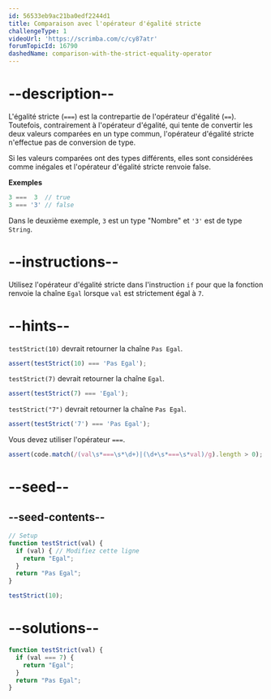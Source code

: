 ```yaml
---
id: 56533eb9ac21ba0edf2244d1
title: Comparaison avec l'opérateur d'égalité stricte
challengeType: 1
videoUrl: 'https://scrimba.com/c/cy87atr'
forumTopicId: 16790
dashedName: comparison-with-the-strict-equality-operator
---
```


# --description--

L'égalité stricte (`===`) est la contrepartie de l'opérateur d'égalité (`==`). Toutefois, contrairement à l'opérateur d'égalité, qui tente de convertir les deux valeurs comparées en un type commun, l'opérateur d'égalité stricte n'effectue pas de conversion de type.

Si les valeurs comparées ont des types différents, elles sont considérées comme inégales et l'opérateur d'égalité stricte renvoie false.

**Exemples**

```js
3 ===  3  // true
3 === '3' // false
```

Dans le deuxième exemple, `3` est un type "Nombre" et `'3'` est de type `String`.

# --instructions--

Utilisez l'opérateur d'égalité stricte dans l'instruction `if` pour que la fonction renvoie la chaîne `Egal` lorsque `val` est strictement égal à `7`.

# --hints--

`testStrict(10)` devrait retourner la chaîne `Pas Egal`.

```js
assert(testStrict(10) === 'Pas Egal');
```

`testStrict(7)` devrait retourner la chaîne `Egal`.

```js
assert(testStrict(7) === 'Egal');
```

`testStrict("7")` devrait retourner la chaîne `Pas Egal`.

```js
assert(testStrict('7') === 'Pas Egal');
```

Vous devez utiliser l'opérateur `===`.

```js
assert(code.match(/(val\s*===\s*\d+)|(\d+\s*===\s*val)/g).length > 0);
```

# --seed--

## --seed-contents--

```js
// Setup
function testStrict(val) {
  if (val) { // Modifiez cette ligne
    return "Egal";
  }
  return "Pas Egal";
}

testStrict(10);
```

# --solutions--

```js
function testStrict(val) {
  if (val === 7) {
    return "Egal";
  }
  return "Pas Egal";
}
```
